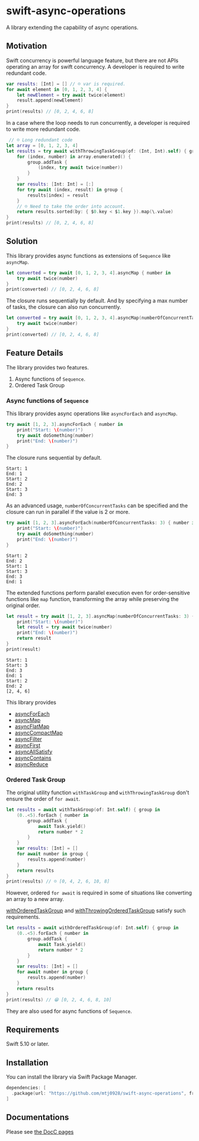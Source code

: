 # swift-async-operations
A library extending the capability of async operations.

## Motivation
Swift concurrency is powerful language feature, but there are not APIs operating an array for swift concurrency.
A developer is required to write redundant code.
```swift
var results: [Int] = [] // ☹️ var is required.
for await element in [0, 1, 2, 3, 4] {
    let newElement = try await twice(element)
    result.append(newElement)
}
print(results) // [0, 2, 4, 6, 8]
```

In a case where the loop needs to run concurrently, a developer is required to write more redundant code.
```swift
 // ☹️ Long redundant code
let array = [0, 1, 2, 3, 4]
let results = try await withThrowingTaskGroup(of: (Int, Int).self) { group in
    for (index, number) in array.enumerated() {
        group.addTask {
            (index, try await twice(number))
        }
    }
    var results: [Int: Int] = [:]
    for try await (index, result) in group {
        results[index] = result
    }
    // ☹️ Need to take the order into account.
    return results.sorted(by: { $0.key < $1.key }).map(\.value)
}
print(results) // [0, 2, 4, 6, 8]
```

## Solution
This library provides async functions as extensions of `Sequence` like `asyncMap`.
```swift
let converted = try await [0, 1, 2, 3, 4].asyncMap { number in
    try await twice(number)
}
print(converted) // [0, 2, 4, 6, 8]
```
The closure runs sequentially by default.
And by specifying a max number of tasks, the closure can also run concurrently.

```swift
let converted = try await [0, 1, 2, 3, 4].asyncMap(numberOfConcurrentTasks: 8) { number in
    try await twice(number)
}
print(converted) // [0, 2, 4, 6, 8]
```

## Feature Details
The library provides two features.
1. Async functions of `Sequence`.
2. Ordered Task Group

### Async functions of `Sequence`
This library provides async operations like `asyncForEach` and `asyncMap`.

```swift
try await [1, 2, 3].asyncForEach { number in
    print("Start: \(number)")
    try await doSomething(number)
    print("End: \(number)")
}
```

The closure runs sequential by default.

```
Start: 1
End: 1
Start: 2
End: 2
Start: 3
End: 3
```

As an advanced usage, `numberOfConcurrentTasks` can be specified and the closure can run in parallel if the value is 2 or more.
```swift
try await [1, 2, 3].asyncForEach(numberOfConcurrentTasks: 3) { number in
    print("Start: \(number)")
    try await doSomething(number)
    print("End: \(number)")
}
```

```
Start: 2
End: 2
Start: 1
Start: 3
End: 3
End: 1
```

The extended functions perform parallel execution even for order-sensitive functions like `map` function, 
transforming the array while preserving the original order.
```swift
let result = try await [1, 2, 3].asyncMap(numberOfConcurrentTasks: 3) { number in
    print("Start: \(number)")
    let result = try await twice(number)
    print("End: \(number)")
    return result
}
print(result)
```

```
Start: 1
Start: 3
End: 3
End: 1
Start: 2
End: 2
[2, 4, 6]
```
This library provides
- [asyncForEach](https://mtj0928.github.io/swift-async-operations/documentation/asyncoperations/swift/sequence/asyncallsatisfy(numberofconcurrenttasks:priority:_:))
- [asyncMap](https://mtj0928.github.io/swift-async-operations/documentation/asyncoperations/swift/sequence/asyncmap(numberofconcurrenttasks:priority:_:))
- [asyncFlatMap](https://mtj0928.github.io/swift-async-operations/documentation/asyncoperations/swift/sequence/asyncflatmap(numberofconcurrenttasks:priority:_:))
- [asyncCompactMap](https://mtj0928.github.io/swift-async-operations/documentation/asyncoperations/swift/sequence/asynccompactmap(numberofconcurrenttasks:priority:_:))
- [asyncFilter](https://mtj0928.github.io/swift-async-operations/documentation/asyncoperations/swift/sequence/asyncfilter(numberofconcurrenttasks:priority:_:))
- [asyncFirst](https://mtj0928.github.io/swift-async-operations/documentation/asyncoperations/swift/sequence/asyncfirst(numberofconcurrenttasks:priority:where:))
- [asyncAllSatisfy](https://mtj0928.github.io/swift-async-operations/documentation/asyncoperations/swift/sequence/asyncallsatisfy(numberofconcurrenttasks:priority:_:))
- [asyncContains](https://mtj0928.github.io/swift-async-operations/documentation/asyncoperations/swift/sequence/asynccontains(numberofconcurrenttasks:priority:where:))
- [asyncReduce](https://mtj0928.github.io/swift-async-operations/documentation/asyncoperations/swift/sequence/asyncreduce(into:_:))

### Ordered Task Group
The original utility function `withTaskGroup` and `withThrowingTaskGroup` don't ensure the order of `for await`.
```swift
let results = await withTaskGroup(of: Int.self) { group in
    (0..<5).forEach { number in
        group.addTask {
            await Task.yield()
            return number * 2
        }
    }
    var results: [Int] = []
    for await number in group {
        results.append(number)
    }
    return results
}
print(results) // ☹️ [0, 4, 2, 6, 10, 8]
```

However, ordered `for await` is required in some of situations like converting an array to a new array.

[withOrderedTaskGroup](https://mtj0928.github.io/swift-async-operations/documentation/asyncoperations/withorderedtaskgroup(of:returning:isolation:body:)) and [withThrowingOrderedTaskGroup](https://mtj0928.github.io/swift-async-operations/documentation/asyncoperations/withthrowingorderedtaskgroup(of:returning:isolation:body:)) satisfy such requirements.
```swift
let results = await withOrderedTaskGroup(of: Int.self) { group in
    (0..<5).forEach { number in
        group.addTask {
            await Task.yield()
            return number * 2
        }
    }
    var results: [Int] = []
    for await number in group {
        results.append(number)
    }
    return results
}
print(results) // 😁 [0, 2, 4, 6, 8, 10]
```

They are also used for async functions of `Sequence`.

## Requirements
Swift 5.10 or later.

## Installation
You can install the library via Swift Package Manager.
```swift
dependencies: [
  .package(url: "https://github.com/mtj0928/swift-async-operations", from: "0.1.0")
]
```

## Documentations
Please see [the DocC pages](https://mtj0928.github.io/swift-async-operations/documentation/asyncoperations/)
